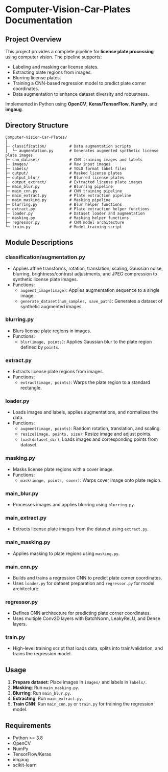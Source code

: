 # Computer-Vision-Car-Plates Documentation

## Project Overview
This project provides a complete pipeline for **license plate processing** using computer vision. The pipeline supports:
- Labeling and masking car license plates.
- Extracting plate regions from images.
- Blurring license plates.
- Training a CNN-based regression model to predict plate corner coordinates.
- Data augmentation to enhance dataset diversity and robustness.

Implemented in Python using **OpenCV**, **Keras/TensorFlow**, **NumPy**, and **imgaug**.

## Directory Structure
```
Computer-Vision-Car-Plates/
│
├─ classification/          # Data augmentation scripts
│  └─ augmentation.py       # Generates augmented synthetic license plate images
├─ cnn_dataset/             # CNN training images and labels
├─ images/                  # Raw input images
├─ labels/                  # YOLO format label files
├─ output/                  # Masked license plates
├─ output_blur/             # Blurred license plates
├─ output_extract/          # Extracted license plate images
├─ main_blur.py             # Blurring pipeline
├─ main_cnn.py              # CNN training pipeline
├─ main_extract.py          # Plate extraction pipeline
├─ main_masking.py          # Masking pipeline
├─ blurring.py              # Blur helper functions
├─ extract.py               # Plate extraction helper functions
├─ loader.py                # Dataset loader and augmentation
├─ masking.py               # Masking helper functions
├─ regressor.py             # CNN model architecture
└─ train.py                 # Model training script
```

## Module Descriptions

### classification/augmentation.py
- Applies affine transforms, rotation, translation, scaling, Gaussian noise, blurring, brightness/contrast adjustments, and JPEG compression to synthetic license plate images.
- Functions:
  - `augment_image(image)`: Applies augmentation sequence to a single image.
  - `generate_dataset(num_samples, save_path)`: Generates a dataset of synthetic augmented images.

### blurring.py
- Blurs license plate regions in images.
- Functions:
  - `blur(image, points)`: Applies Gaussian blur to the plate region defined by `points`.

### extract.py
- Extracts license plate regions from images.
- Functions:
  - `extract(image, points)`: Warps the plate region to a standard rectangle.

### loader.py
- Loads images and labels, applies augmentations, and normalizes the data.
- Functions:
  - `augment(image, points)`: Random rotation, translation, and scaling.
  - `resize(image, points, size)`: Resize image and adjust points.
  - `load(dataset_dir)`: Loads images and corresponding points from dataset.

### masking.py
- Masks license plate regions with a cover image.
- Functions:
  - `mask(image, points, cover)`: Warps cover image onto plate region.

### main_blur.py
- Processes images and applies blurring using `blurring.py`.

### main_extract.py
- Extracts license plate images from the dataset using `extract.py`.

### main_masking.py
- Applies masking to plate regions using `masking.py`.

### main_cnn.py
- Builds and trains a regression CNN to predict plate corner coordinates.
- Uses `loader.py` for dataset preparation and `regressor.py` for model architecture.

### regressor.py
- Defines CNN architecture for predicting plate corner coordinates.
- Uses multiple Conv2D layers with BatchNorm, LeakyReLU, and Dense layers.

### train.py
- High-level training script that loads data, splits into train/validation, and trains the regression model.

## Usage
1. **Prepare dataset**: Place images in `images/` and labels in `labels/`.
2. **Masking**: Run `main_masking.py`.
3. **Blurring**: Run `main_blur.py`.
4. **Extracting**: Run `main_extract.py`.
5. **Train CNN**: Run `main_cnn.py` or `train.py` for training the regression model.

## Requirements
- Python >= 3.8
- OpenCV
- NumPy
- TensorFlow/Keras
- imgaug
- scikit-learn

